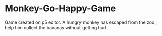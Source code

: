 # Monkey-Go-Happy-Game
Game created on p5 editor. A hungry monkey has escaped from the zoo , help him collect the bananas without getting hurt.
